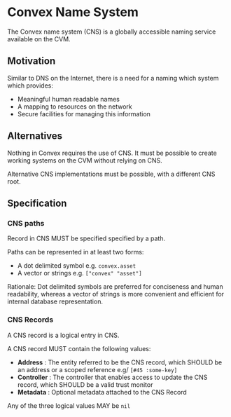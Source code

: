 # Convex Name System

The Convex name system (CNS) is a globally accessible naming service available on the CVM.

## Motivation

Similar to DNS on the Internet, there is a need for a naming which system which provides:

- Meaningful human readable names
- A mapping to resources on the network
- Secure facilities for managing this information

## Alternatives

Nothing in Convex requires the use of CNS. It must be possible to create working systems on the CVM without relying on CNS.

Alternative CNS implementations must be possible, with a different CNS root.

## Specification

### CNS paths

Record in CNS MUST be specified specified by a path. 

Paths can be represented in at least two forms:

- A dot delimited symbol e.g. `convex.asset`
- A vector or strings e.g. `["convex" "asset"]`

Rationale: Dot delimited symbols are preferred for conciseness and human readability, whereas a vector of strings is more convenient and efficient for internal database representation. 

### CNS Records

A CNS record is a logical entry in CNS.

A CNS record MUST contain the following values:
- **Address** : The entity referred to be the CNS record, which SHOULD be an address or a scoped reference e.g/ `[#45 :some-key]`
- **Controller** : The controller that enables access to update the CNS record, which SHOULD be a valid trust monitor
- **Metadata** : Optional metadata attached to the CNS Record

Any of the three logical values MAY be `nil`
